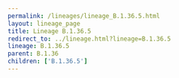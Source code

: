 ```yaml
---
permalink: /lineages/lineage_B.1.36.5.html
layout: lineage_page
title: Lineage B.1.36.5
redirect_to: ../lineage.html?lineage=B.1.36.5
lineage: B.1.36.5
parent: B.1.36
children: ['B.1.36.5']
---
```

